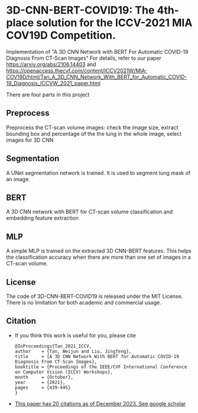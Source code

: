# 3D-CNN-BERT-COVID19: The 4th-place solution for the ICCV-2021 MIA COV19D Competition. 
Implementation of "A 3D CNN Network with BERT For Automatic COVID-19 Diagnosis From CT-Scan Images"
For details, refer to our paper https://arxiv.org/abs/2106.14403 and https://openaccess.thecvf.com/content/ICCV2021W/MIA-COV19D/html/Tan_A_3D_CNN_Network_With_BERT_for_Automatic_COVID-19_Diagnosis_ICCVW_2021_paper.html


There are four parts in this project
## Preprocess
Preprocess the CT-scan volume images: check the image size, extract bounding box and percentage of the the lung in the whole image, select images for 3D CNN

## Segmentation
A UNet segmentation network is trained. It is used to segment lung mask of an image. 

## BERT
A 3D CNN network with BERT for CT-scan volume classification and embedding feature extraction 

## MLP
A simple MLP is trained on the extracted 3D CNN-BERT features. This helps the classification accuracy when there are more than one set of images in a CT-scan volume.  



## License
The code of 3D-CNN-BERT-COVID19 is released under the MIT License. There is no limitation for both academic and commercial usage.

## Citation 

- If you think this work is useful for you, please cite 
 
      @InProceedings{Tan_2021_ICCV,
      author    = {Tan, Weijun and Liu, Jingfeng},
      title     = {A 3D CNN Network With BERT for Automatic COVID-19 Diagnosis From CT-Scan Images},
      booktitle = {Proceedings of the IEEE/CVF International Conference on Computer Vision (ICCV) Workshops},
      month     = {October},
      year      = {2021},
      pages     = {439-445}
      }
   
- [This paper has 20 citations as of December 2023. See google scholar](https://scholar.google.com/scholar?hl=en&as_sdt=0%2C6&q=A+3D+CNN+Network+With+BERT+for+Automatic+COVID-19+Diagnosis+From+CT-Scan+Images&btnG=)
